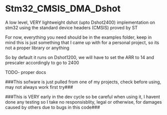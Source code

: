 # Stm32_CMSIS_DMA_Dshot
A low level, VERY lightweight dshot (upto Dshot2400) implementation on stm32 using the standard device headers (CMSIS) proved by ST

For now, everything you need should be in the examples folder, keep in mind this is just something that I came up with
for a personal project, so its not a proper library or anything

So by default it runs on Dshot1200, we will have to set the ARR to 14 and prescaler accordingly to go to 2400

TODO- proper docs

###This sofware is just pulled from one of my projects, check before using, may not always work first try###

###This is VERY early in the dev cycle so be careful when using it, I havent done any testing so I take no responsisblity, legal or otherwise, for damages caused by others due to bugs in this code###
